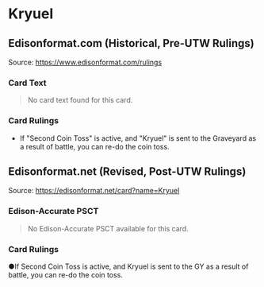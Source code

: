 # Kryuel

## Edisonformat.com (Historical, Pre-UTW Rulings)

Source: https://www.edisonformat.com/rulings

### Card Text

> No card text found for this card.

### Card Rulings

*   If "Second Coin Toss" is active, and "Kryuel" is sent to the Graveyard as a result of battle, you can re-do the coin toss.

## Edisonformat.net (Revised, Post-UTW Rulings)

Source: https://edisonformat.net/card?name=Kryuel

### Edison-Accurate PSCT

> No Edison-Accurate PSCT available for this card.

### Card Rulings

●If Second Coin Toss is active, and Kryuel is sent to the GY as a result of battle, you can re-do the coin toss.
            